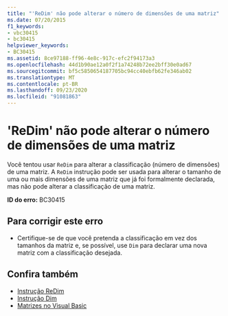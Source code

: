 ```yaml
---
title: "'ReDim' não pode alterar o número de dimensões de uma matriz"
ms.date: 07/20/2015
f1_keywords:
- vbc30415
- bc30415
helpviewer_keywords:
- BC30415
ms.assetid: 8ce97188-ff96-4e8c-917c-efc2f94173a3
ms.openlocfilehash: 44d1b90ae12a0f2f1a74248b72ee2bff30e0ad67
ms.sourcegitcommit: bf5c5850654187705bc94cc40ebfb62fe346ab02
ms.translationtype: MT
ms.contentlocale: pt-BR
ms.lasthandoff: 09/23/2020
ms.locfileid: "91081863"
---
```

# <a name="redim-cannot-change-the-number-of-dimensions-of-an-array"></a>'ReDim' não pode alterar o número de dimensões de uma matriz

Você tentou usar `ReDim` para alterar a classificação (número de dimensões) de uma matriz. A `ReDim` instrução pode ser usada para alterar o tamanho de uma ou mais dimensões de uma matriz que já foi formalmente declarada, mas não pode alterar a classificação de uma matriz.  
  
 **ID do erro:** BC30415  
  
## <a name="to-correct-this-error"></a>Para corrigir este erro  
  
- Certifique-se de que você pretenda a classificação em vez dos tamanhos da matriz e, se possível, use `Dim` para declarar uma nova matriz com a classificação desejada.  
  
## <a name="see-also"></a>Confira também

- [Instrução ReDim](../language-reference/statements/redim-statement.md)
- [Instrução Dim](../language-reference/statements/dim-statement.md)
- [Matrizes no Visual Basic](../programming-guide/language-features/arrays/index.md)
